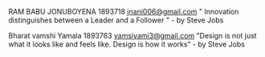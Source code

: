 RAM BABU JONUBOYENA
1893718
jnani006@gmail.com
  " Innovation distinguishes between a Leader and a Follower " - by Steve Jobs
  
  
Bharat vamshi Yamala
1893763
vamsivami3@gmail.com
   "Design is not just what it looks like and feels like. Design is how it works" - by Steve Jobs